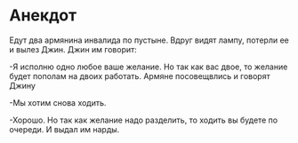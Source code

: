 # Анекдот

Едут два армянина инвалида по пустыне. Вдруг видят лампу, потерли ее и вылез Джин. 
Джин им говорит:

-Я исполню одно любое ваше желание. Но так как вас двое, то желание будет пополам на двоих работать.
Армяне посовещвлись и говорят Джину

-Мы хотим снова ходить.

-Хорошо. Но так как желание надо разделить, то ходить вы будете по очереди. 
И выдал им нарды.